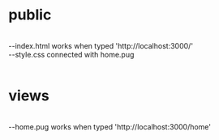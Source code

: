 # public
<br>
--index.html works when typed 'http://localhost:3000/'
<br>
--style.css connected with home.pug
<br>
<br>

# views
<br>
--home.pug works when typed 'http://localhost:3000/home'